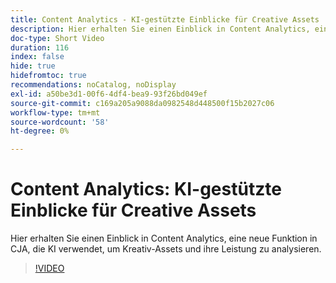 ```yaml
---
title: Content Analytics - KI-gestützte Einblicke für Creative Assets
description: Hier erhalten Sie einen Einblick in Content Analytics, eine neue Funktion in CJA, die KI verwendet, um Kreativ-Assets und ihre Leistung zu analysieren.
doc-type: Short Video
duration: 116
index: false
hide: true
hidefromtoc: true
recommendations: noCatalog, noDisplay
exl-id: a50be3d1-00f6-4df4-bea9-93f26bd049ef
source-git-commit: c169a205a9088da0982548d448500f15b2027c06
workflow-type: tm+mt
source-wordcount: '58'
ht-degree: 0%

---
```


# Content Analytics: KI-gestützte Einblicke für Creative Assets

Hier erhalten Sie einen Einblick in Content Analytics, eine neue Funktion in CJA, die KI verwendet, um Kreativ-Assets und ihre Leistung zu analysieren.

<!-- 62_S103_3442450_115_content-analytics-aipowered-insights-for-creative-assets -->
>[!VIDEO](https://video.tv.adobe.com/v/3462966/?learn=on&enablevpops=true&captions=ger)
